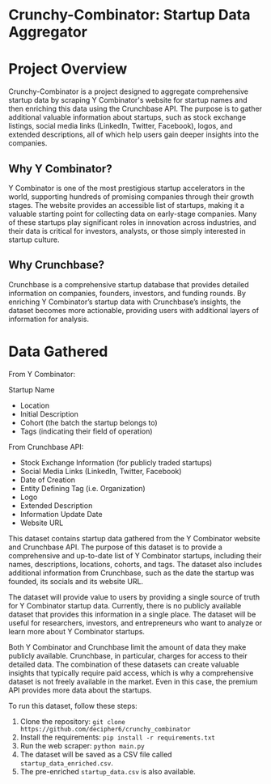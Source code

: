 # Crunchy-Combinator: Startup Data Aggregator

# Project Overview

Crunchy-Combinator is a project designed to aggregate comprehensive startup data by scraping Y Combinator's website for startup names and then enriching this data using the Crunchbase API. The purpose is to gather additional valuable information about startups, such as stock exchange listings, social media links (LinkedIn, Twitter, Facebook), logos, and extended descriptions, all of which help users gain deeper insights into the companies.

## Why Y Combinator?

Y Combinator is one of the most prestigious startup accelerators in the world, supporting hundreds of promising companies through their growth stages. The website provides an accessible list of startups, making it a valuable starting point for collecting data on early-stage companies. Many of these startups play significant roles in innovation across industries, and their data is critical for investors, analysts, or those simply interested in startup culture.

## Why Crunchbase?

Crunchbase is a comprehensive startup database that provides detailed information on companies, founders, investors, and funding rounds. By enriching Y Combinator’s startup data with Crunchbase’s insights, the dataset becomes more actionable, providing users with additional layers of information for analysis.


# Data Gathered

From Y Combinator:

Startup Name
- Location
- Initial Description
- Cohort (the batch the startup belongs to)
- Tags (indicating their field of operation)

From Crunchbase API:
- Stock Exchange Information (for publicly traded startups)
- Social Media Links (LinkedIn, Twitter, Facebook)
- Date of Creation
- Entity Defining Tag (i.e. Organization)
- Logo
- Extended Description
- Information Update Date
- Website URL

This dataset contains startup data gathered from the Y Combinator website and Crunchbase API. The purpose of this dataset is to provide a comprehensive and up-to-date list of Y Combinator startups, including their names, descriptions, locations, cohorts, and tags. The dataset also includes additional information from Crunchbase, such as the date the startup was founded, its socials and its website URL.

The dataset will provide value to users by providing a single source of truth for Y Combinator startup data. Currently, there is no publicly available dataset that provides this information in a single place. The dataset will be useful for researchers, investors, and entrepreneurs who want to analyze or learn more about Y Combinator startups.

Both Y Combinator and Crunchbase limit the amount of data they make publicly available. Crunchbase, in particular, charges for access to their detailed data. The combination of these datasets can create valuable insights that typically require paid access, which is why a comprehensive dataset is not freely available in the market. Even in this case, the premium API provides more data about the startups.

To run this dataset, follow these steps:

1. Clone the repository: `git clone https://github.com/decipher6/crunchy_combinator`
2. Install the requirements: `pip install -r requirements.txt`
3. Run the web scraper: `python main.py`
4. The dataset will be saved as a CSV file called `startup_data_enriched.csv`.
5. The pre-enriched `startup_data.csv` is also available.

